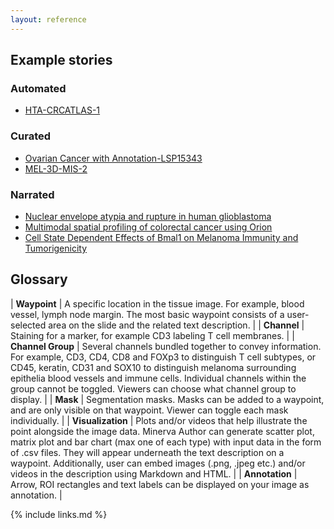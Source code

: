 ```yaml
---
layout: reference
---
```


## Example stories

### Automated
* [HTA-CRCATLAS-1](https://labsyspharm.github.io/HTA-CRCATLAS-1/minerva/crc03-overview.html)

### Curated
* [Ovarian Cancer with Annotation-LSP15343](https://www.cycif.org/data/gray-stic-1-mini/)
* [MEL-3D-MIS-2](https://www.cycif.org/data/mel-3d-mis-2/)

### Narrated
* [Nuclear envelope atypia and rupture in human glioblastoma](https://www.cycif.org/data/coy-2024/)
* [Multimodal spatial profiling of colorectal cancer using Orion](https://labsyspharm.github.io/orion-crc/minerva-story/P37_S32-CRC04/index.html)
* [Cell State Dependent Effects of Bmal1 on Melanoma Immunity and Tumorigenicity](https://www.cycif.org/data/zhang-2023/)


## Glossary

| **Waypoint** | A specific location in the tissue image. For example, blood vessel, lymph node margin. The most basic waypoint consists of a user-selected area on the slide and the related text description. |
| **Channel** | Staining for a marker, for example CD3 labeling T cell membranes. |
| **Channel Group** | Several channels bundled together to convey information. For example, CD3, CD4, CD8 and FOXp3 to distinguish T cell subtypes, or CD45, keratin, CD31 and SOX10 to distinguish melanoma surrounding epithelia blood vessels and immune cells. Individual channels within the group cannot be toggled. Viewers can choose what channel group to display. |
| **Mask** | Segmentation masks. Masks can be added to a waypoint, and are only visible on that waypoint. Viewer can toggle each mask individually. |
| **Visualization** | Plots and/or videos that help illustrate the point alongside the image data. Minerva Author can generate scatter plot, matrix plot and bar chart (max one of each type) with input data in the form of .csv files. They will appear underneath the text description on a waypoint. Additionally, user can embed images (.png, .jpeg etc.) and/or videos in the description using Markdown and HTML. |
| **Annotation** | Arrow, ROI rectangles and text labels can be displayed on your image as annotation. |


{% include links.md %}
